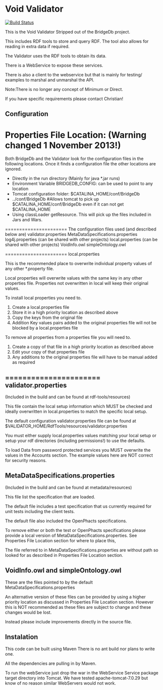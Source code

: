 # Void Validator

[![Build Status](https://travis-ci.org/bridgedb/Validator.svg?branch=master)](https://travis-ci.org/bridgedb/Validator)

This is the Void Validator Stripped out of the BridgeDb project.

This includes RDF tools to store and query RDF. 
The tool also allows for reading in extra data if required.

The Validator uses the RDF tools to obtain its data.

There is a WebService to expose these services.

There is also a client to the webservice but that is mainly for testing/ examples to marshal and unmarshal the API.

Note:There is no longer any concept of Minimum or Direct.

If you have specific requirements please contact Christian!

Configuration 
-------------

Properties File Location:   (Warning changed 1 November 2013!)
========================
Both BridgeDb and the Validator look for the configuration files in the following locations. 
Once it finds a configuration file the other locations are ignored. 
* Directly in the run directory  (Mainly for java *.jar runs)
* Environment Variable BRIDGEDB_CONFIG: can be used to point to any location
* Tomcat configuration folder: $CATALINA_HOME/conf/BridgeDb
* ../conf/BridgeDb                 #Allows tomcat to pick up $CATALINA_HOME/conf/BridgeDb even if it can not get $CATALINA_HOME
* Using classLoader getResource. This will pick up the files included in Jars and Wars.

======================
The configuration files used (and described below are)
validator.properties
MetaDataSpecifications.properties
log4j.properties (can be shared with other projects)
local.properties (can be shared with other projects)
VoidInfo.owl
simpleOntology.owl

======================
local.properties

This is the recommended place to overwrite individual property values of any other *.property file.

Local properties will overwrite values with the same key in any other properties file.
Properties not overwritten in local will keep their original values.

To install local properties you need to.
1. Create a local.properties file
2. Store it in a high priority location as described above
3. Copy the keys from the original file 
4. Addition Key values pairs added to the original properties file will not be blocked by a local.properties file

To remove all properties from a properties file you will need to.
1. Create a copy of that file in a high priority location as described above
2. Edit your copy of that properties file
3. Any additions to the original properties file will have to be manual added as required

======================
validator.properties 
------------
(Included in the build and can be found at rdf-tools/resources)

This file contain the local setup information which MUST be checked and ideally overwritten in local.properties to match the specific local setup.

The default configuration validator.properties file can be found at
	$VALIDATOR_HOME/RdfTools/resources/validator.properties
		
You must either supply local.properties values matching your local setup 
or setup your rdf directories (including permissions!) to use the defaults. 

To load Data from password protected services you MUST overwrite the values in the Accounts section. 
The example values here are NOT correct for security reasons.

MetaDataSpecifications.properties
---------------------------------
(Included in the build and can be found at metadata/resources)

This file list the specification that are loaded.

The default file includes a test specification that us currently required for unit tests including the client tests.

The default file also included the OpenPhacts specifications.

To remove either or both the test or OpenPhacts specifications please provide a local version of MetaDataSpecifications.properties.
See Properties File Location section for where to place this,

The file referred to in MetaDataSpecifications.properties are without path so looked for as described in Properties File Location section.

VoidInfo.owl and simpleOntology.owl
------------------------------------
These are the files pointed to by the default MetaDataSpecifications.properties

An alternative version of these files can be provided by using a higher priority location as discussed in Properties File Location section.
However this is NOT recommended as these files are subject to change and these changes would be lost.

Instead please include improvements directly in the source file.

Instalation
------------
This code can be built using Maven
There is no ant build nor plans to write one.

All the dependencies are pulling in by Maven.

To run the webService just drop the war in the WebService Service package target directory into Tomcat.
We have tested apache-tomcat-7.0.29 but know of no reason similar WebServers would not work.



